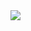 <a href="https://github.com/devxb/gitanimals">
  <img src="https://render.gitanimals.org/farms/helloyoogs"/>
</a>
